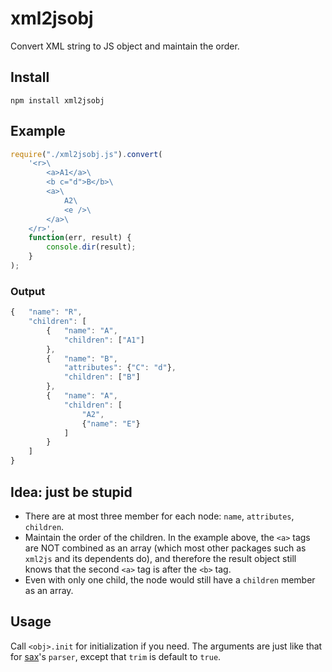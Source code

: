 # xml2jsobj
Convert XML string to JS object and maintain the order.

## Install
`npm install xml2jsobj`

## Example
```javascript
require("./xml2jsobj.js").convert(
    '<r>\
        <a>A1</a>\
        <b c="d">B</b>\
        <a>\
            A2\
            <e />\
        </a>\
    </r>',
    function(err, result) {
        console.dir(result);
    }
);
```

### Output
```javascript
{   "name": "R",
    "children": [
        {   "name": "A",
            "children": ["A1"]
        },
        {   "name": "B",
            "attributes": {"C": "d"},
            "children": ["B"]
        },
        {   "name": "A",
            "children": [
                "A2",
                {"name": "E"}
            ]
        }
    ]
}
```

## Idea: just be stupid
* There are at most three member for each node: `name`, `attributes`, `children`.
* Maintain the order of the children. In the example above, the `<a>` tags are NOT combined as an array (which most other packages such as `xml2js` and its dependents do), and therefore the result object still knows that the second `<a>` tag is after the `<b>` tag.
* Even with only one child, the node would still have a `children` member as an array.

## Usage
Call `<obj>.init` for initialization if you need. The arguments are just like that for [sax](https://www.npmjs.com/package/sax)'s `parser`, except that `trim` is default to `true`.
